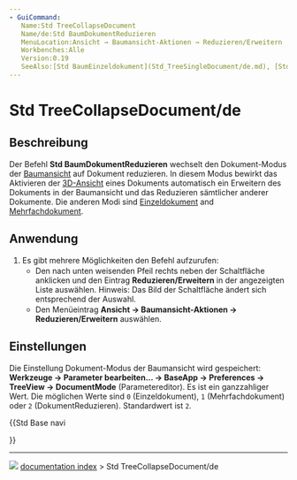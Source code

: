 ```yaml
---
- GuiCommand:
   Name:Std TreeCollapseDocument
   Name/de:Std BaumDokumentReduzieren
   MenuLocation:Ansicht → Baumansicht-Aktionen → Reduzieren/Erweitern
   Workbenches:Alle
   Version:0.19
   SeeAlso:[Std BaumEinzeldokument](Std_TreeSingleDocument/de.md), [Std BaumMehrfachdokument](Std_TreeMultiDocument/de.md)
---
```


# Std TreeCollapseDocument/de



## Beschreibung

Der Befehl **Std BaumDokumentReduzieren** wechselt den Dokument-Modus der [Baumansicht](Tree_view/de.md) auf Dokument reduzieren. In diesem Modus bewirkt das Aktivieren der [3D-Ansicht](3D_view/de.md) eines Dokuments automatisch ein Erweitern des Dokuments in der Baumansicht und das Reduzieren sämtlicher anderer Dokumente. Die anderen Modi sind [Einzeldokument](Std_TreeSingleDocument/de.md) and [Mehrfachdokument](Std_TreeMultiDocument/de.md).



## Anwendung

1.  Es gibt mehrere Möglichkeiten den Befehl aufzurufen:
    -   Den nach unten weisenden Pfeil rechts neben der Schaltfläche **<img src="images/Std_TreeSyncView.svg" width=16px>** anklicken und den Eintrag **Reduzieren/Erweitern** in der angezeigten Liste auswählen. Hinweis: Das Bild der Schaltfläche ändert sich entsprechend der Auswahl.
    -   Den Menüeintrag **Ansicht → Baumansicht-Aktionen → <img src="images/Std_TreeCollapseDocument.svg" width=16px> Reduzieren/Erweitern** auswählen.



## Einstellungen

Die Einstellung Dokument-Modus der Baumansicht wird gespeichert: **Werkzeuge → Parameter bearbeiten... → BaseApp → Preferences → TreeView → DocumentMode** (Parametereditor). Es ist ein ganzzahliger Wert. Die möglichen Werte sind `0` (Einzeldokument), `1` (Mehrfachdokument) oder `2` (DokumentReduzieren). Standardwert ist `2`.





{{Std Base navi

}}



---
![](images/Button_right.svg) [documentation index](../README.md) > Std TreeCollapseDocument/de
